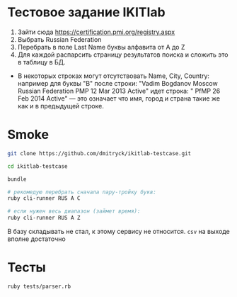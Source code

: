 # Тестовое задание IKITlab

1. Зайти сюда https://certification.pmi.org/registry.aspx
2. Выбрать Russian Federation
3. Перебрать в поле Last Name буквы алфавита от A до Z
4. Для каждой распарсить страницу результатов поиска и сложить это в таблицу в БД.
  * В некоторых строках могут отсутствовать Name, City, Country: например для буквы "B" после строки: "Vadim Bogdanov Moscow Russian Federation PMP 12 Mar 2013 Active" идет строка: "<empty space> PfMP 26 Feb 2014 Active" — это означает что имя, город и страна такие же как и в предыдущей строке.

# Smoke

```bash
git clone https://github.com/dmitryck/ikitlab-testcase.git

cd ikitlab-testcase

bundle

# рекомедую перебрать сначала пару-тройку букв:
ruby cli-runner RUS A C

# если нужен весь диапазон (займет время):
ruby cli-runner RUS A Z
```

В базу складывать не стал, к этому сервису не относится. `csv` на выходе вполне достаточно

# Тесты

```bash
ruby tests/parser.rb
```
